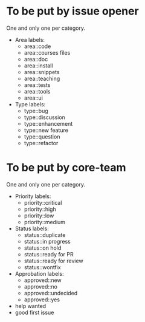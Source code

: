# To be put by issue opener
One and only one per category.
- Area labels:
	- area::code
	- area::courses files
	- area::doc
	- area::install
	- area::snippets
	- area::teaching
	- area::tests
	- area::tools
	- area::ui
- Type labels:
	- type::bug
	- type::discussion
	- type::enhancement
	- type::new feature
	- type::question
	- type::refactor

# To be put by core-team
One and only one per category.
- Priority labels:
	- priority::critical
	- priority::high
	- priority::low
	- priority::medium
- Status labels:
	- status::duplicate
	- status::in progress
	- status::on hold
	- status::ready for PR
	- status::ready for review
	- status::wontfix
- Approbation labels:
	- approved::new
	- approved::no
	- approved::undecided
	- approved::yes
- help wanted
- good first issue
